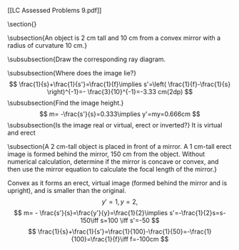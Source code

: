 [[LC Assessed Problems 9.pdf]]

\section{}

\subsection{An object is 2 cm tall and 10 cm from a convex mirror with a radius of curvature 10 cm.}

\subsubsection{Draw the corresponding ray diagram.

\subsubsection{Where does the image lie?}
$$
\frac{1}{s}+\frac{1}{s'}=\frac{1}{f}\implies s'=\left( \frac{1}{f}-\frac{1}{s} \right)^{-1}=- \frac{3}{10}^{-1}=-3.33 cm(2dp)
$$
\subsubsection{Find the image height.}
$$
m= -\frac{s'}{s}=0.333\implies y'=my=0.666cm
$$
\subsubsection{Is the image real or virtual, erect or inverted?}
It is virtual and erect

\subsection{A 2 cm-tall object is placed in front of a mirror. A 1 cm-tall erect image is formed behind the mirror, 150 cm from the object. Without numerical calculation, determine if the mirror is concave or convex, and then use the mirror equation to calculate the focal length of the mirror.}

Convex as it forms an erect, virtual image (formed behind the mirror and is upright), and is smaller than the original.
$$
y'=1,y=2,
$$
$$
m= - \frac{s'}{s}=\frac{y'}{y}=\frac{1}{2}\implies s'=-\frac{1}{2}s=s-150\iff s=100 \iff s'=-50
$$
$$
\frac{1}{s}+\frac{1}{s'}=\frac{1}{100}-\frac{1}{50}=-\frac{1}{100}=\frac{1}{f}\iff f=-100cm
$$